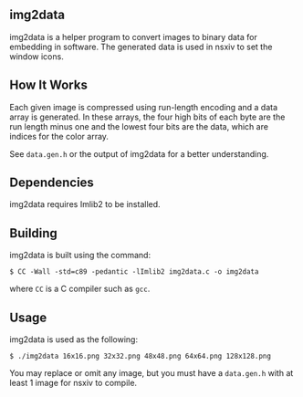 img2data
--------

img2data is a helper program to convert images to binary data for embedding in
software. The generated data is used in nsxiv to set the window icons.


How It Works
------------

Each given image is compressed using run-length encoding and a data array is
generated. In these arrays, the four high bits of each byte are the run length
minus one and the lowest four bits are the data, which are indices for the
color array.

See `data.gen.h` or the output of img2data for a better understanding.


Dependencies
------------

img2data requires Imlib2 to be installed.


Building
--------

img2data is built using the command:

    $ CC -Wall -std=c89 -pedantic -lImlib2 img2data.c -o img2data

where `CC` is a C compiler such as `gcc`.


Usage
-----

img2data is used as the following:

    $ ./img2data 16x16.png 32x32.png 48x48.png 64x64.png 128x128.png

You may replace or omit any image, but you must have a `data.gen.h` with at
least 1 image for nsxiv to compile.
